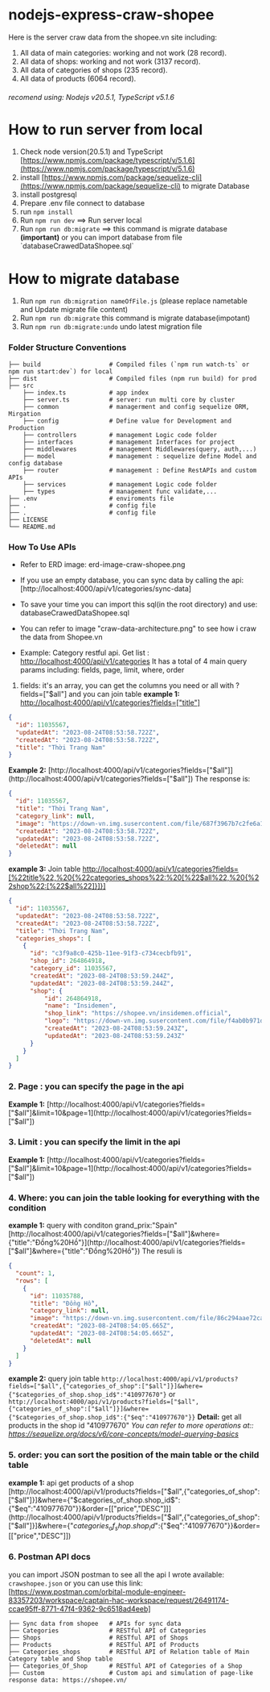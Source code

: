 # nodejs-express-craw-shopee

Here is the server craw data from the shopee.vn site including:

1. All data of main categories: working and not work (28 record).
2. All data of shops: working and not work (3137 record).
3. All data of categories of shops (235 record).
4. All data of products (6064 record).

###### recomend using: Nodejs v20.5.1, TypeScript v5.1.6

# How to run server from local

1. Check node version(20.5.1) and TypeScript [https://www.npmjs.com/package/typescript/v/5.1.6](https://www.npmjs.com/package/typescript/v/5.1.6)
2. install [https://www.npmjs.com/package/sequelize-cli](https://www.npmjs.com/package/sequelize-cli) to migrate Database
3. install postgresql
4. Prepare .env file connect to database
5. run `npm install`
6. Run `npm run dev` ==> Run server local
7. Run `npm run db:migrate` ==> this command is migrate database **(important)** or you can import database from file &#96;databaseCrawedDataShopee.sql&#96;

# How to migrate database

1. Run `npm run db:migration nameOfFile.js` (please replace nametable and Update migrate file content)
2. Run `npm run db:migrate` this command is migrate database(impotant)
3. Run `npm run db:migrate:undo` undo latest migration file

### Folder Structure Conventions

    ├── build                   # Compiled files (`npm run watch-ts` or npm run start:dev`) for local
    ├── dist                    # Compiled files (npm run build) for prod
    ├── src
        ├── index.ts            # app index
        ├── server.ts           # server: run multi core by cluster
        ├── common              # managerment and config sequelize ORM, Mirgation
        ├── config              # Define value for Development and Production
        ├── controllers         # management Logic code folder
        ├── interfaces          # management Interfaces for project
        ├── middlewares         # management Middlewares(query, auth,...)
        ├── model               # management : sequelize define Model and config database
        ├── router              # management : Define RestAPIs and custom APIs
        ├── services            # management Logic code folder
        ├── types               # management func validate,...
    ├── .env                    # enviroments file
    ├── .                       # config file
    ├── .                       # config file
    ├── LICENSE
    └── README.md

### How To Use APIs

- Refer to ERD image: erd-image-craw-shopee.png
- If you use an empty database, you can sync data by calling the api: [http://localhost:4000/api/v1/categories/sync-data]
- To save your time you can import this sql(in the root directory) and use: databaseCrawedDataShopee.sql
- You can refer to image "craw-data-architecture.png" to see how i craw the data from Shopee.vn

- Example: Category restful api.
  Get list : [http://localhost:4000/api/v1/categories](http://localhost:4000/api/v1/categories)
  It has a total of 4 main query params including: fields, page, limit, where, order

1. fields: it's an array, you can get the columns you need or all with ?fields=["$all"] and you can join table
   **example 1:** [http://localhost:4000/api/v1/categories?fields=["title"]](http://localhost:4000/api/v1/categories?fields=["title"])

```json
{
  "id": 11035567,
  "updatedAt": "2023-08-24T08:53:58.722Z",
  "createdAt": "2023-08-24T08:53:58.722Z",
  "title": "Thời Trang Nam"
}
```

**Example 2:** [http://localhost:4000/api/v1/categories?fields=["$all"]](http://localhost:4000/api/v1/categories?fields=["$all"])
The response is:

```json
{
  "id": 11035567,
  "title": "Thời Trang Nam",
  "category_link": null,
  "image": "https://down-vn.img.susercontent.com/file/687f3967b7c2fe6a134a2c11894eea4b",
  "createdAt": "2023-08-24T08:53:58.722Z",
  "updatedAt": "2023-08-24T08:53:58.722Z",
  "deletedAt": null
}
```

**example 3:** Join table [http://localhost:4000/api/v1/categories?fields=[%22title%22,%20{%22categories_shops%22:%20[%22$all%22,%20{%22shop%22:[%22$all%22]}]}]](http://localhost:4000/api/v1/categories?fields=[%22title%22,%20{%22categories_shops%22:%20[%22$all%22,%20{%22shop%22:[%22$all%22]}]}])

```json
{
  "id": 11035567,
  "updatedAt": "2023-08-24T08:53:58.722Z",
  "createdAt": "2023-08-24T08:53:58.722Z",
  "title": "Thời Trang Nam",
  "categories_shops": [
    {
      "id": "c3f9a8c0-425b-11ee-91f3-c734cecbfb91",
      "shop_id": 264864918,
      "category_id": 11035567,
      "createdAt": "2023-08-24T08:53:59.244Z",
      "updatedAt": "2023-08-24T08:53:59.244Z",
      "shop": {
          "id": 264864918,
          "name": "Insidemen",
          "shop_link": "https://shopee.vn/insidemen.official",
          "logo": "https://down-vn.img.susercontent.com/file/f4ab0b971d102ca26651885499ba7d40",
          "createdAt": "2023-08-24T08:53:59.243Z",
          "updatedAt": "2023-08-24T08:53:59.243Z"
      }
    }
  ]
}
```

### 2. Page : you can specify the page in the api

**Example 1:** [http://localhost:4000/api/v1/categories?fields=["$all"]&limit=10&page=1](http://localhost:4000/api/v1/categories?fields=["$all"])

### 3. Limit : you can specify the limit in the api

**Example 1:** [http://localhost:4000/api/v1/categories?fields=["$all"]&limit=10&page=1](http://localhost:4000/api/v1/categories?fields=["$all"])

### 4. Where: you can join the table looking for everything with the condition

**example 1:** query with conditon grand_prix:"Spain"
[http://localhost:4000/api/v1/categories?fields=["$all"]&where={"title":"Đồng%20Hồ"}](http://localhost:4000/api/v1/categories?fields=["$all"]&where={"title":"Đồng%20Hồ"})
The resuli is

```json
{
  "count": 1,
  "rows": [
    {
      "id": 11035788,
      "title": "Đồng Hồ",
      "category_link": null,
      "image": "https://down-vn.img.susercontent.com/file/86c294aae72ca1db5f541790f7796260",
      "createdAt": "2023-08-24T08:54:05.665Z",
      "updatedAt": "2023-08-24T08:54:05.665Z",
      "deletedAt": null
    }
  ]
}
```

**example 2:** query join table
`http://localhost:4000/api/v1/products?fields=["$all",{"categories_of_shop":["$all"]}]&where={"$categories_of_shop.shop_id$":"410977670"}`
or
`http://localhost:4000/api/v1/products?fields=["$all",{"categories_of_shop":["$all"]}]&where={"$categories_of_shop.shop_id$":{"$eq":"410977670"}}`
**Detail:** get all products in the shop id "410977670"
_You can refer to more operations at:: https://sequelize.org/docs/v6/core-concepts/model-querying-basics_

### 5. order: you can sort the position of the main table or the child table

**example 1:** api get products of a shop
[http://localhost:4000/api/v1/products?fields=["$all",{"categories_of_shop":["$all"]}]&where={"$categories_of_shop.shop_id$":{"$eq":"410977670"}}&order=[["price","DESC"]]](http://localhost:4000/api/v1/products?fields=["$all",{"categories_of_shop":["$all"]}]&where={"$categories_of_shop.shop_id$":{"$eq":"410977670"}}&order=[["price","DESC"]])

### 6. Postman API docs

you can import JSON postman to see all the api I wrote available:
`crawshopee.json`
or you can use this link:
[https://www.postman.com/orbital-module-engineer-83357203/workspace/captain-hac-workspace/request/26491174-ccae95ff-8771-47f4-9362-9c6518ad4eeb]

    ├── Sync data from shopee   # APIs for sync data
    ├── Categories              # RESTful API of Categories
    ├── Shops                   # RESTful API of Shops
    ├── Products                # RESTful API of Products
    ├── Categories_shops        # RESTful API of Relation table of Main Category table and Shop table
    ├── Categories_Of_Shop      # RESTful API of Categories of a Shop
    ├── Custom                  # Custom api and simulation of page-like response data: https://shopee.vn/


